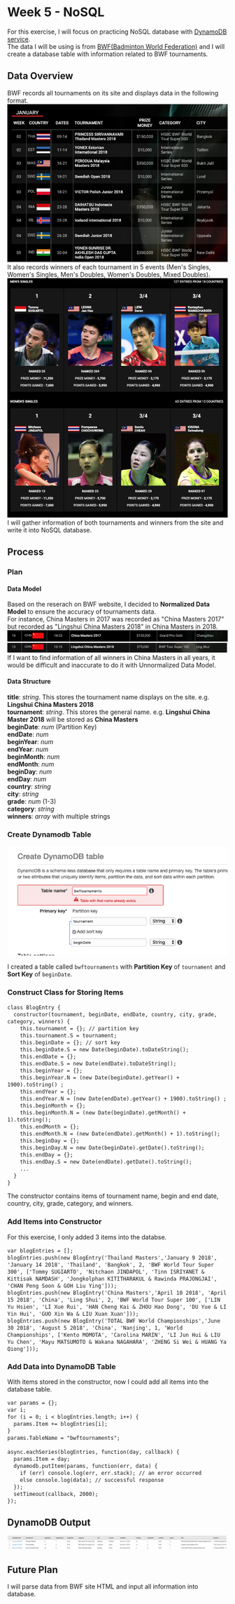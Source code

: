 # Week 5 - NoSQL
For this exercise, I will focus on practicing NoSQL database with [DynamoDB service](https://aws.amazon.com/dynamodb/).<br/>
The data I will be using is from [BWF(Badminton World Federation)](https://aws.amazon.com/dynamodb/) and I will create a database table with information related to BWF tournaments.
## Data Overview
BWF records all tournaments on its site and displays data in the following format. <br />
![bwf-events](https://github.com/yiranni/data-structures/blob/master/data-structures/week5/img/bwf-events.png) <br />
It also records winners of each tournament in 5 events (Men's Singles, Women's Singles, Men's Doubles, Women's Doubles, Mixed Doubles). <br />
![winners](https://github.com/yiranni/data-structures/blob/master/data-structures/week5/img/bwf-winners.png) <br />
I will gather information of both tournaments and winners from the site and write it into NoSQL database.

## Process
### Plan
#### Data Model
Based on the reserach on BWF website, I decided to **Normalized Data Model** to ensure the accuracy of tournaments data. <br />
For instance, China Masters in 2017 was recorded as "China Masters 2017" but recorded as "Lingshui China Masters 2018" in China Masters in 2018. <br />
![China Masters 2017](https://github.com/yiranni/data-structures/blob/master/data-structures/week5/img/bwf-chinamaster-2017.png) <br />
![China Masters 2018](https://github.com/yiranni/data-structures/blob/master/data-structures/week5/img/bwf-chinamaster-2018.png) <br />
If I want to find information of all winners in China Masters in all years, it would be difficult and inaccurate to do it with Unnormalized Data Model.

#### Data Structure
**title**: *string*. This stores the tournament name displays on the site. e.g. **Lingshui China Masters 2018** <br />
**tournament**: *string*. This stores the general name. e.g. **Lingshui China Master 2018** will be stored as **China Masters** <br />
**beginDate**: *num* (Partition Key)<br /> 
**endDate**: *num* <br />
**beginYear**: *num* <br />
**endYear**: *num* <br />
**beginMonth**: *num* <br />
**endMonth**: *num* <br />
**beginDay**: *num* <br />
**endDay**: *num* <br />
**country**: *string* <br />
**city**: *string* <br />
**grade**: *num* (1-3) <br />
**category**: *string* <br />
**winners**: *array* with multiple strings



### Create Dynamodb Table
![create table](https://github.com/yiranni/data-structures/blob/master/data-structures/week5/img/dynamodb-create.png) <br />

I created a table called `bwftournaments` with **Partition Key** of `tournament` and **Sort Key** of `beginDate`.
### Construct Class for Storing Items
```
class BlogEntry {
  constructor(tournament, beginDate, endDate, country, city, grade, category, winners) {
    this.tournament = {}; // partition key
    this.tournament.S = tournament;
    this.beginDate = {}; // sort key
    this.beginDate.S = new Date(beginDate).toDateString();
    this.endDate = {};
    this.endDate.S = new Date(endDate).toDateString();
    this.beginYear = {}; 
    this.beginYear.N = (new Date(beginDate).getYear() + 1900).toString() ;
    this.endYear = {};
    this.endYear.N = (new Date(endDate).getYear() + 1900).toString() ;
    this.beginMonth = {};
    this.beginMonth.N = (new Date(beginDate).getMonth() + 1).toString();
    this.endMonth = {};
    this.endMonth.N = (new Date(endDate).getMonth() + 1).toString();
    this.beginDay = {};
    this.beginDay.N = new Date(beginDate).getDate().toString();
    this.endDay = {};
    this.endDay.S = new Date(endDate).getDate().toString();
    ...
  }
}
```
The constructor contains items of tournament name, begin and end date, country, city, grade, category, and winners.

### Add Items into Constructor
For this exercise, I only added 3 items into the databse.
```
var blogEntries = [];
blogEntries.push(new BlogEntry('Thailand Masters','January 9 2018', 'January 14 2018', 'Thailand', 'Bangkok', 2, 'BWF World Tour Super 300', ['Tommy SUGIARTO', 'Nitchaon JINDAPOL', 'Tinn ISRIYANET & Kittisak NAMDASH', 'Jongkolphan KITITHARAKUL & Rawinda PRAJONGJAI', 'CHAN Peng Soon & GOH Liu Ying']));
blogEntries.push(new BlogEntry('China Masters','April 10 2018', 'April 15 2018', 'China', 'Ling Shui', 2, 'BWF World Tour Super 100', ['LIN Yu Hsien', 'LI Xue Rui', 'HAN Cheng Kai & ZHOU Hao Dong', 'DU Yue & LI Yin Hui', 'GUO Xin Wa & LIU Xuan Xuan']));
blogEntries.push(new BlogEntry('TOTAL BWF World Championships','June 30 2018', 'August 5 2018', 'China', 'Nanjing', 1, 'World Championships', ['Kento MOMOTA', 'Carolina MARIN', 'LI Jun Hui & LIU Yu Chen', 'Mayu MATSUMOTO & Wakana NAGAHARA', 'ZHENG Si Wei & HUANG Ya Qiong']));
```
### Add Data into DynamoDB Table
With items stored in the constructor, now I could add all items into the database table.
```
var params = {};
var i;
for (i = 0; i < blogEntries.length; i++) {
  params.Item += blogEntries[i];
}
params.TableName = "bwftournaments";

async.eachSeries(blogEntries, function(day, callback) {
  params.Item = day;
  dynamodb.putItem(params, function(err, data) {
    if (err) console.log(err, err.stack); // an error occurred
    else console.log(data); // successful response
  });
  setTimeout(callback, 2000);
});
```


## DynamoDB Output
![output](https://github.com/yiranni/data-structures/blob/master/data-structures/week5/img/output.png) <br />

## Future Plan
I will parse data from BWF site HTML and input all information into database.
